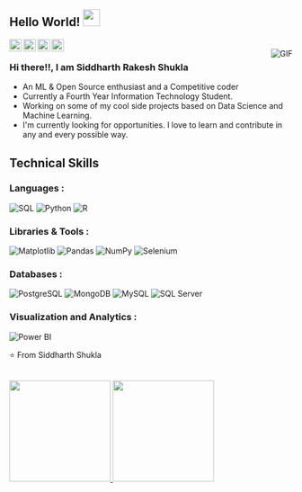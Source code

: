 ## Hello World! <img src="https://raw.githubusercontent.com/iampavangandhi/iampavangandhi/master/gifs/Hi.gif" width="30px"></h2>



<a href="https://www.linkedin.com/in/siddharth-shukla-8184a81b3/">
  <img align="left" alt="Siddharth's Linkedin" width="22px" src="https://cdn.jsdelivr.net/npm/simple-icons@v3/icons/linkedin.svg" />
</a>
<a href="https://github.com/Siddharth-Shukla12">
  <img align="left" alt="Siddharth's Github" width="22px" src="https://cdn.jsdelivr.net/npm/simple-icons@v3/icons/github.svg" />
</a>

<a href="https://www.hackerrank.com/siddharthrshukla">
  <img align="left" alt="Siddharth's Hackerrank" width="22px" src="https://cdn.jsdelivr.net/npm/simple-icons@v3/icons/hackerrank.svg" />
</a>
<a href="https://www.kaggle.com/siddhu12">
  <img align="left" alt="Siddharth's kaggle" width="22px" src="https://cdn.jsdelivr.net/npm/simple-icons@3.1.0/icons/kaggle.svg" />
</a>
<br />
<img align="right" alt="GIF" src="https://media.giphy.com/media/13HgwGsXF0aiGY/giphy.gif" />

### Hi there!!, I am Siddharth Rakesh Shukla
- An ML & Open Source enthusiast and a Competitive coder
- Currently a Fourth Year Information Technology Student. 
- Working on some of my cool side projects based on Data Science and Machine Learning.
- I'm currently looking for opportunities. I love to learn and contribute in any and every possible way.<br>

## Technical Skills

### Languages :
![SQL](https://img.shields.io/badge/SQL-%2300f.svg?style=for-the-badge&logo=sql&logoColor=white)
![Python](https://img.shields.io/badge/Python-%233776AB.svg?style=for-the-badge&logo=python&logoColor=white)
![R](https://img.shields.io/badge/R-%23276DC3.svg?style=for-the-badge&logo=r&logoColor=white)

### Libraries & Tools :
![Matplotlib](https://img.shields.io/badge/Matplotlib-%23FF5733.svg?style=for-the-badge&logo=python&logoColor=white)
![Pandas](https://img.shields.io/badge/Pandas-%23150458.svg?style=for-the-badge&logo=pandas&logoColor=white)
![NumPy](https://img.shields.io/badge/NumPy-%23013243.svg?style=for-the-badge&logo=numpy&logoColor=white)
![Selenium](https://img.shields.io/badge/Selenium-%2343B02A.svg?style=for-the-badge&logo=selenium&logoColor=white)

### Databases :
![PostgreSQL](https://img.shields.io/badge/PostgreSQL-%23336791.svg?style=for-the-badge&logo=postgresql&logoColor=white)
![MongoDB](https://img.shields.io/badge/MongoDB-%2347A248.svg?style=for-the-badge&logo=mongodb&logoColor=white)
![MySQL](https://img.shields.io/badge/MySQL-%234479A1.svg?style=for-the-badge&logo=mysql&logoColor=white)
![SQL Server](https://img.shields.io/badge/SQL%20Server-%23CC2927.svg?style=for-the-badge&logo=microsoft-sql-server&logoColor=white)

### Visualization and Analytics :
![Power BI](https://img.shields.io/badge/Power%20BI-%23F2C811.svg?style=for-the-badge&logo=power-bi&logoColor=black)

⭐️ From Siddharth Shukla

<a href="https://github.com/Siddharth-Shukla12"><br>
 <img height="180em" src="https://github-readme-stats.vercel.app/api?username=Siddharth-Shukla12&theme=buefy&show_icons=true" />
 <img height="180em" src="https://github-readme-stats.vercel.app/api/top-langs/?username=Siddharth-Shukla12&theme=buefy&layout=compact" />
</a>
